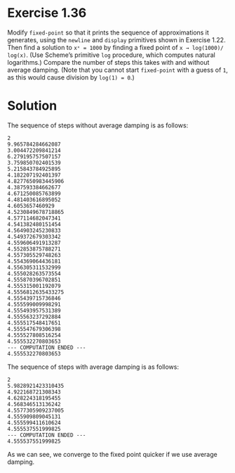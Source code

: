 # Exercise 1.36

Modify `fixed-point` so that it prints the sequence of approximations it generates, using the `newline` and `display` primitives shown in Exercise 1.22. Then find a solution to `xˣ = 1000` by finding a fixed point of `x → log(1000)/ log(x)`. (Use Scheme’s primitive `log` procedure, which computes natural logarithms.) Compare the number of steps this takes with and without average damping. (Note that you cannot start `fixed-point` with a guess of `1`, as this would cause division by `log(1) = 0`.)

# Solution

The sequence of steps without average damping is as follows:

```
2
9.965784284662087
3.004472209841214
6.279195757507157
3.759850702401539
5.215843784925895
4.182207192401397
4.8277650983445906
4.387593384662677
4.671250085763899
4.481403616895052
4.6053657460929
4.5230849678718865
4.577114682047341
4.541382480151454
4.564903245230833
4.549372679303342
4.559606491913287
4.552853875788271
4.557305529748263
4.554369064436181
4.556305311532999
4.555028263573554
4.555870396702851
4.555315001192079
4.5556812635433275
4.555439715736846
4.555599009998291
4.555493957531389
4.555563237292884
4.555517548417651
4.555547679306398
4.555527808516254
4.555532270803653
--- COMPUTATION ENDED ---
4.555532270803653
```

The sequence of steps with average damping is as follows:

```
2
5.9828921423310435
4.922168721308343
4.628224318195455
4.568346513136242
4.5577305909237005
4.555909809045131
4.555599411610624
4.555537551999825
--- COMPUTATION ENDED ---
4.555537551999825
```

As we can see, we converge to the fixed point quicker if we use average damping.